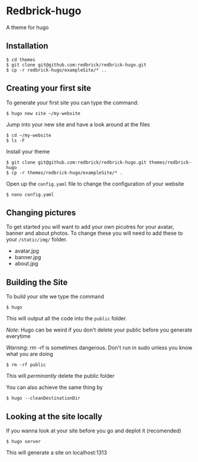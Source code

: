 # Redbrick-hugo

A theme for hugo

## Installation

```
$ cd themes
$ git clone git@github.com:redbrick/redbrick-hugo.git
$ cp -r redbrick-hugo/exampleSite/* ..
```

## Creating your first site

To generate your first site you can type the command:

```
$ hugo new site ~/my-website
```

Jump into your new site and have a look around at the files

```
$ cd ~/my-website
$ ls -F
```
Install your theme
```
$ git clone git@github.com:redbrick/redbrick-hugo.git themes/redbrick-hugo
$ cp -r themes/redbrick-hugo/exampleSite/* .
```

Open up the `config.yaml` file to change the configuration of your website

```
$ nano config.yaml
```

## Changing pictures

To get started you will want to add your own picutres for your avatar, banner and about photos. To change these you will need to add these to your `/static/img/` folder.

* avatar.jpg
* banner.jpg
* about.jpg

## Building the Site

To build your site we type the command

```
$ hugo
```

This will output all the code into the `public` folder.

*Note:* Hugo can be weird if you don't delete your public before you generate everytime

*Warning*: rm -rf is sometimes dangerous. Don't run in sudo unless you know what you are doing

```
$ rm -rf public
```

This will _perminantly_ delete the public folder

You can also achieve the same thing by

```
$ hugo --cleanDestinationDir
```

## Looking at the site locally

If you wanna look at your site before you go and deplot it (recomended)

```
$ hugo server
```

This will generate a site on localhost:1313
